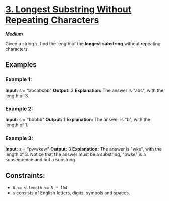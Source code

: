 # [3. Longest Substring Without Repeating Characters](https://leetcode.com/problems/longest-substring-without-repeating-characters/)
_**Medium**_

Given a string `s`, find the length of the **longest** **substring** without repeating characters.

## Examples
### **Example 1:**

**Input:** s = "abcabcbb"
**Output:** 3
**Explanation:** The answer is "abc", with the length of 3.

### **Example 2:**

**Input:** s = "bbbbb"
**Output:** 1
**Explanation:** The answer is "b", with the length of 1.

### **Example 3:**

**Input:** s = "pwwkew"
**Output:** 3
**Explanation:** The answer is "wke", with the length of 3.
Notice that the answer must be a substring, "pwke" is a subsequence and not a substring.

## **Constraints:**

- `0 <= s.length <= 5 * 104`
- `s` consists of English letters, digits, symbols and spaces.